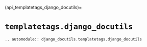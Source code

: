 (api_templatetags_django_docutils)=

# `templatetags.django_docutils`

```{eval-rst}
.. automodule:: django_docutils.templatetags.django_docutils
```
